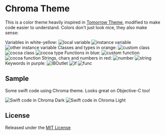 # Chroma Theme

This is a color theme heavily inspired in [Tomorrow Theme](https://github.com/chriskempson/tomorrow-theme), modified to make code easier to understand. Colors don't just look nice, they also make sense:

Variables in white-yellow: ![local variable](https://github.com/danielb5/chroma-theme/raw/master/images/local.png) ![instance variable](https://github.com/danielb5/chroma-theme/raw/master/images/custom_instance.png) ![other instance variable](https://github.com/danielb5/chroma-theme/raw/master/images/instance.png)
Classes and types in orange: ![custom class](https://github.com/danielb5/chroma-theme/raw/master/images/class.png) ![cocoa class](https://github.com/danielb5/chroma-theme/raw/master/images/uicolor.png) ![cocoa type](https://github.com/danielb5/chroma-theme/raw/master/images/int.png)
Functions in blue: ![custom function](https://github.com/danielb5/chroma-theme/raw/master/images/custom_method.png) ![cocoa function](https://github.com/danielb5/chroma-theme/raw/master/images/method.png)
Strings, chars and numbers in red: ![number](https://github.com/danielb5/chroma-theme/raw/master/images/42.png) ![string](https://github.com/danielb5/chroma-theme/raw/master/images/string.png)
Keywords in purple: ![IBOutlet](https://github.com/danielb5/chroma-theme/raw/master/images/iboutlet.png) ![if](https://github.com/danielb5/chroma-theme/raw/master/images/if.png) ![func](https://github.com/danielb5/chroma-theme/raw/master/images/func.png)

## Sample
Some swift code using Chroma theme. Looks great on Objective-C too!

![Swift code in Chroma Dark](https://github.com/danielb5/chroma-theme/raw/master/images/dark.png)
![Swift code in Chroma Light](https://github.com/danielb5/chroma-theme/raw/master/images/light.png)

## License
Released under the [MIT License](https://github.com/danielb5/chroma-theme/raw/master/LICENSE.md)